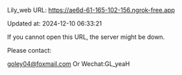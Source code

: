 Lily_web URL: https://ae6d-61-165-102-156.ngrok-free.app

Updated at: 2024-12-10 06:33:21

If you cannot open this URL, the server might be down.

Please contact: 

goley04@foxmail.com Or Wechat:GL_yeaH